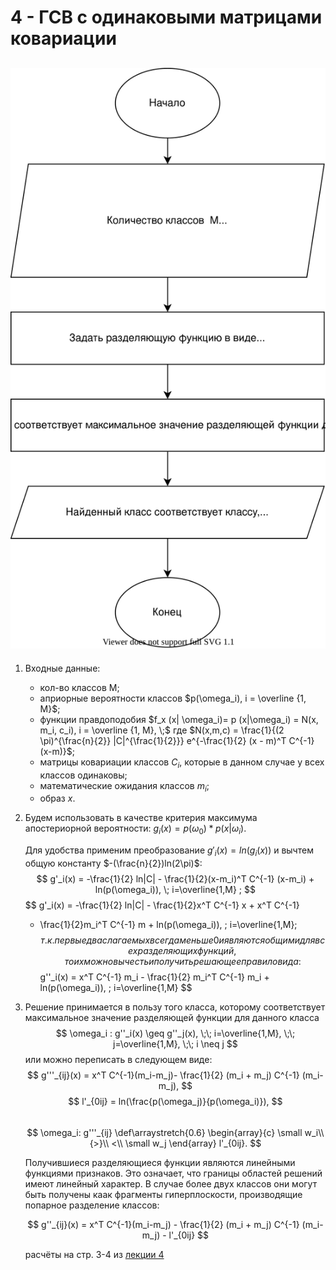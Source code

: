 # 4 - ГСВ с одинаковыми матрицами ковариации

## ![scheme](ГСВ%20с%20одинаковыми%20матрицами%20ковариации.svg)

1) Входные данные:
   + кол-во классов M;
   + априорные вероятности классов $p(\omega_i), i = \overline {1, M}$;
   + функции правдоподобия  $f_x (x| \omega_i)= p (x|\omega_i) = N(x, m_i, c_i), i = \overline {1, M}, \;$
   где $N(x,m,c) = \frac{1}{(2 \pi)^{\frac{n}{2}} |С|^{\frac{1}{2}}} e^{-\frac{1}{2} (x - m)^T С^{-1} (x-m)}$;
   + матрицы ковариации классов $C_i$, которые в данном случае у всех классов одинаковы;
   + математические ожидания классов $m_i$;
   + образ $x$.

2) Будем использовать в качестве критерия максимума апостериорной вероятности: $g_i(x)=p(\omega_0) * p(x|\omega_i)$.

   Для удобства применим преобразование $g'_i(x)=ln(g_i(x))$ и вычтем общую константу $-(\frac{n}{2})ln(2\pi)$: 
   $$ 
   g'_i(x) = -\frac{1}{2} ln|C| - \frac{1}{2}(x-m_i)^T C^{-1} (x-m_i) + ln(p(\omega_i)), \; i=\overline{1,M} ;
   $$
   $$ 
   g'_i(x) = -\frac{1}{2} ln|С| - \frac{1}{2}x^T C^{-1} x + x^T C^{-1}  
   - \frac{1}{2}m_i^T C^{-1} m + ln(p(\omega_i)), \; i=\overline{1,M};
   $$
   т.к. первые два слагаемых всегда меньше 0 и являются общими для всех разделяющих функций, то их можно вычесть и получить решающее правило вида:
   $$ 
   g''_i(x) = x^T C^{-1} m_i - \frac{1}{2} m_i^T C^{-1} m_i + ln(p(\omega_i)), \; i=\overline{1,M} 
   $$

  
3) Решение принимается в пользу того класса, которому соответствует максимальное значение разделяющей функции для данного класса  
   $$
   \omega_i : g''_i(x) \geq g''_j(x), \;\; i=\overline{1,M}, \;\; j=\overline{1,M}, \;\; i \neq j
   $$ 
   или можно переписать в следующем виде:
   $$
   g'''_{ij}(x) =  x^T C^{-1}(m_i-m_j)- \frac{1}{2} (m_i + m_j) C^{-1} (m_i-m_j),
   $$
   $$
   l'_{0ij} = ln(\frac{p(\omega_j)}{p(\omega_i)}),
   $$  
   $$
   \omega_i:
   g'''_{ij}
   \def\arraystretch{0.6}
   \begin{array}{c}
   \small w_i\\
   {>}\\
   <\\
   \small w_j
   \end{array}
   l'_{0ij}.
   $$

   Получившиеся разделяющиеся функции являются линейными функциями признаков. Это означает, что границы областей решений имеют линейный характер. В случае более двух классов они могут быть получены каак фрагменты гиперплоскости, производящие попарное разделение классов:

   $$
   g''_{ij}(x) =  x^T C^{-1}(m_i-m_j) - \frac{1}{2} (m_i + m_j) C^{-1} (m_i-m_j) - l'_{0ij}
   $$

   расчёты на стр. 3-4 из [лекции 4](../лекции%20с%20мудла/v4.pdf)
   